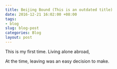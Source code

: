 ```yaml
---
title: Beijing Bound (This is an outdated title)
date: 2016-12-21 16:02:00 +08:00
tags:
- blog
slug: blog-post
categories: Blog
layout: post
---
```


This is my first time. Living alone abroad,

At the time, leaving was an easy decision to make.